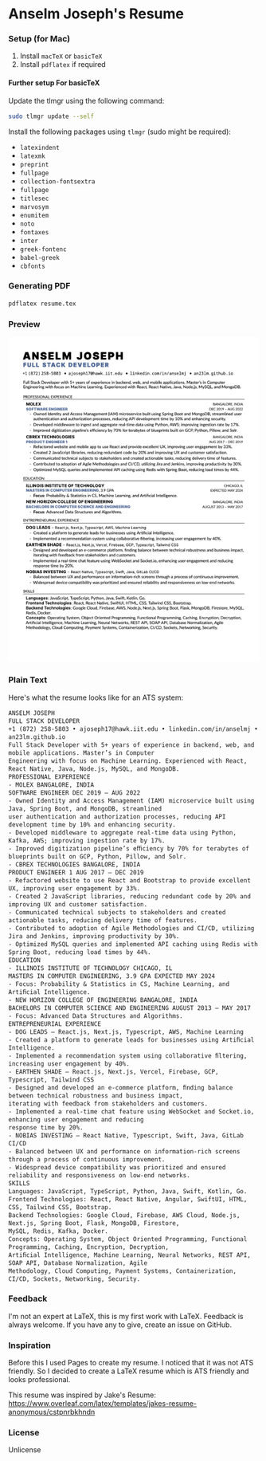 # Anselm Joseph's Resume

### Setup (for Mac)
1. Install `macTeX` or `basicTeX`
2. Install `pdflatex` if required

#### Further setup For basicTeX
Update the tlmgr using the following command:
```bash
sudo tlmgr update --self
```
Install the following packages using `tlmgr` (sudo might be required):
- `latexindent`
- `latexmk`
- `preprint`
- `fullpage`
- `collection-fontsextra`
- `fullpage`
- `titlesec`
- `marvosym`
- `enumitem`
- `noto`
- `fontaxes`
- `inter`
- `greek-fontenc`
- `babel-greek`
- `cbfonts`

### Generating PDF
```bash
pdflatex resume.tex
```

### Preview
![Resume](resume.png)

### Plain Text
Here's what the resume looks like for an ATS system:
```
ANSELM JOSEPH
FULL STACK DEVELOPER
+1 (872) 258-5803 • ajoseph17@hawk.iit.edu • linkedin.com/in/anselmj • an23lm.github.io
Full Stack Developer with 5+ years of experience in backend, web, and mobile applications. Master’s in Computer
Engineering with focus on Machine Learning. Experienced with React, React Native, Java, Node.js, MySQL, and MongoDB.
PROFESSIONAL EXPERIENCE
- MOLEX BANGALORE, INDIA
SOFTWARE ENGINEER DEC 2019 – AUG 2022
- Owned Identity and Access Management (IAM) microservice built using Java, Spring Boot, and MongoDB, streamlined
user authentication and authorization processes, reducing API development time by 10% and enhancing security.
- Developed middleware to aggregate real-time data using Python, Kafka, AWS; improving ingestion rate by 17%.
- Improved digitization pipeline’s eﬃciency by 70% for terabytes of blueprints built on GCP, Python, Pillow, and Solr.
- CBREX TECHNOLOGIES BANGALORE, INDIA
PRODUCT ENGINEER 1 AUG 2017 – DEC 2019
- Refactored website to use React and Bootstrap to provide excellent UX, improving user engagement by 33%.
- Created 2 JavaScript libraries, reducing redundant code by 20% and improving UX and customer satisfaction.
- Communicated technical subjects to stakeholders and created actionable tasks, reducing delivery time of features.
- Contributed to adoption of Agile Methodologies and CI/CD, utilizing Jira and Jenkins, improving productivity by 30%.
- Optimized MySQL queries and implemented API caching using Redis with Spring Boot, reducing load times by 44%.
EDUCATION
- ILLINOIS INSTITUTE OF TECHNOLOGY CHICAGO, IL
MASTERS IN COMPUTER ENGINEERING, 3.9 GPA EXPECTED MAY 2024
- Focus: Probability & Statistics in CS, Machine Learning, and Artiﬁcial Intelligence.
- NEW HORIZON COLLEGE OF ENGINEERING BANGALORE, INDIA
BACHELORS IN COMPUTER SCIENCE AND ENGINEERING AUGUST 2013 – MAY 2017
- Focus: Advanced Data Structures and Algorithms.
ENTREPRENEURIAL EXPERIENCE
- DOG LEADS – React.js, Next.js, Typescript, AWS, Machine Learning
- Created a platform to generate leads for businesses using Artiﬁcial Intelligence.
- Implemented a recommendation system using collaborative ﬁltering, increasing user engagement by 40%.
- EARTHEN SHADE – React.js, Next.js, Vercel, Firebase, GCP, Typescript, Tailwind CSS
- Designed and developed an e-commerce platform, ﬁnding balance between technical robustness and business impact,
iterating with feedback from stakeholders and customers.
- Implemented a real-time chat feature using WebSocket and Socket.io, enhancing user engagement and reducing
response time by 20%.
- NOBIAS INVESTING – React Native, Typescript, Swift, Java, GitLab CI/CD
- Balanced between UX and performance on information-rich screens through a process of continuous improvement.
- Widespread device compatibility was prioritized and ensured reliability and responsiveness on low-end networks.
SKILLS
Languages: JavaScript, TypeScript, Python, Java, Swift, Kotlin, Go.
Frontend Technologies: React, React Native, Angular, SwiftUI, HTML, CSS, Tailwind CSS, Bootstrap.
Backend Technologies: Google Cloud, Firebase, AWS Cloud, Node.js, Next.js, Spring Boot, Flask, MongoDB, Firestore,
MySQL, Redis, Kafka, Docker.
Concepts: Operating System, Object Oriented Programming, Functional Programming, Caching, Encryption, Decryption,
Artiﬁcial Intelligence, Machine Learning, Neural Networks, REST API, SOAP API, Database Normalization, Agile
Methodology, Cloud Computing, Payment Systems, Containerization, CI/CD, Sockets, Networking, Security.
```

### Feedback
I'm not an expert at LaTeX, this is my first work with LaTeX. Feedback is always welcome. If you have any to give, create an issue on GitHub.

### Inspiration
Before this I used Pages to create my resume. I noticed that it was not ATS friendly. So I decided to create a LaTeX resume which is ATS friendly and looks professional.

This resume was inspired by Jake's Resume:
https://www.overleaf.com/latex/templates/jakes-resume-anonymous/cstpnrbkhndn

### License
Unlicense